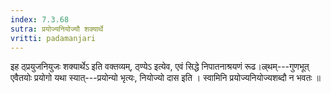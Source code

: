```yaml
---
index: 7.3.68
sutra: प्रयोज्यनियोज्यौ शक्यार्थे
vritti: padamanjari
---
```


 इह ठ्प्रयुजनियुजः शक्यार्थेऽ इति वक्तव्यम्, ठ्ण्येऽ इत्येव, एवं सिद्धे निपातनाश्रयणं रूढ।ल्र्थम्---गुणभूत् एवैतयोः प्रयोगो यथा स्यात्---प्रयोन्यो भृत्यः, नियोज्यो दास इति । स्वामिनि प्रयोज्यनियोज्यशब्दौ न भवतः ॥
